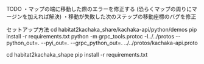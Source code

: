 TODO
・マップの端に移動した際のエラーを修正する
(恐らくマップの周りにマージンを加えれば解決)
・移動が失敗した次のステップの移動座標のバグを修正


セットアップ方法
cd habitat2kachaka_share/kachaka-api/python/demos
pip install -r requirements.txt
python -m grpc_tools.protoc -I../../protos --python_out=. --pyi_out=. --grpc_python_out=. ../../protos/kachaka-api.proto

cd habitat2kachaka_shape
pip install -r requirements.txt